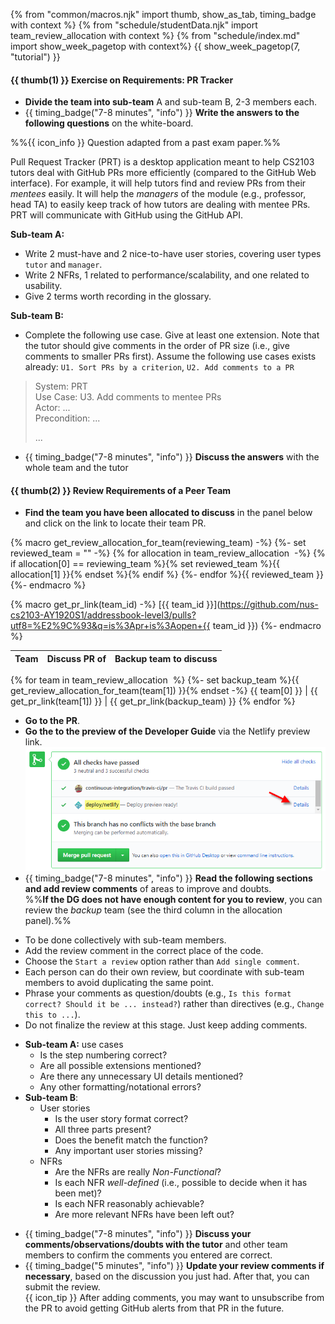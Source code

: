 {% from "common/macros.njk" import thumb, show_as_tab, timing_badge with context %}
{% from "schedule/studentData.njk" import team_review_allocation with context %}
{% from "schedule/index.md" import show_week_pagetop with context%}
{{ show_week_pagetop(7, "tutorial") }}

#### {{ thumb(1) }} Exercise on Requirements: PR Tracker

* **Divide the team into sub-team** A and sub-team B, 2-3 members each.
* {{ timing_badge("7-8 minutes", "info") }} **Write the answers to the following questions** on the white-board.

<div class="indented-level2">
<box>

%%{{ icon_info }} Question adapted from a past exam paper.%%

<span class="text-monospace">Pull Request Tracker (PRT) is a desktop application meant to help CS2103 tutors deal with GitHub PRs more efficiently (compared to the GitHub Web interface). For example, it will help tutors find and review PRs from their _mentees_ easily. It will help the _managers_ of the module (e.g., professor, head TA) to easily keep track of how tutors are dealing with mentee PRs. PRT will communicate with GitHub using the GitHub API.</span>

**Sub-team A:**
* Write 2 must-have and 2 nice-to-have user stories, covering user types `tutor` and `manager`.
* Write 2 <tooltip content="Non-Functional Requirements">NFRs</tooltip>, 1 related to performance/scalability, and one related to usability.
* Give 2 terms worth recording in the glossary.

**Sub-team B:**
* Complete the following use case. Give at least one extension. Note that the tutor should give comments in the order of PR size (i.e., give comments to smaller PRs first). Assume the following use cases exists already: `U1. Sort PRs by a criterion`, `U2. Add comments to a PR`

<div class="indented-level2 text-monospace"><blockquote>


System: PRT<br>
Use Case: U3. Add comments to mentee PRs<br>
Actor: ...<br>
Precondition: ...<br>

...
</blockquote>
</div>

</box>
</div>

* {{ timing_badge("7-8 minutes", "info") }} **Discuss the answers** with the whole team and the tutor

#### {{ thumb(2) }} Review Requirements of a Peer Team

* **Find the team you have been allocated to discuss** in the panel below and click on the link to locate their team PR.

{% macro get_review_allocation_for_team(reviewing_team) -%}
{%- set reviewed_team = "" -%}
{% for allocation in team_review_allocation  -%}
{% if allocation[0] == reviewing_team %}{% set reviewed_team %}{{ allocation[1] }}{% endset %}{% endif %}
{%- endfor %}{{ reviewed_team }}
{%- endmacro %}

{% macro get_pr_link(team_id) -%}
[{{ team_id }}](https://github.com/nus-cs2103-AY1920S1/addressbook-level3/pulls?utf8=%E2%9C%93&q=is%3Apr+is%3Aopen+{{ team_id }})
{%- endmacro  %}

<div class="indented-level2">

<panel header="Team allocation for PR discussion" minimized >

Team          | Discuss PR of | Backup team to discuss
--------------|---------------|-----------------------
{% for team in team_review_allocation  %}
{%- set backup_team %}{{ get_review_allocation_for_team(team[1]) }}{% endset -%}
{{ team[0] }} | {{ get_pr_link(team[1]) }} | {{ get_pr_link(backup_team) }}
{% endfor %}
</panel>
</div>

* **Go to the PR**.
* **Go the to the preview of the Developer Guide** via the Netlify preview link.
  <img src="../../admin/images/prNetlifyPreview.png" />
* {{ timing_badge("7-8 minutes", "info") }} **Read the following sections and add review comments** of areas to improve and doubts.<br>
  %%**If the DG does not have enough content for you to review**, you can review the _backup_ team (see the third column in the allocation panel).%%

<div class="indented-level2">

<box>

* To be done collectively with sub-team members.
* Add the review comment in the correct place of the code.
* Choose the `Start a review` option rather than `Add single comment`.
* Each person can do their own review, but coordinate with sub-team members to avoid duplicating the same point.
* Phrase your comments as question/doubts (e.g., `Is this format correct? Should it be ... instead?`) rather than directives (e.g., `Change this to ...`).
* Do not finalize the review at this stage. Just keep adding comments.
</box>

  * **Sub-team A:** use cases
    * Is the step numbering correct?
    * Are all possible extensions mentioned?
    * Are there any unnecessary UI details mentioned?
    * Any other formatting/notational errors?
  * **Sub-team B**:
    * User stories
      * Is the user story format correct?
      * All three parts present?
      * Does the benefit match the function?
      * Any important user stories missing?
    * NFRs
      * Are the NFRs are really _Non-Functional_?
      * Is each NFR _well-defined_ (i.e., possible to decide when it has been met)?
      * Is each NFR reasonably achievable?
      * Are more relevant NFRs have been left out?
</div>

* {{ timing_badge("7-8 minutes", "info") }} **Discuss your comments/observations/doubts with the tutor** and other team members to confirm the comments you entered are correct.
* {{ timing_badge("5 minutes", "info") }} **Update your review comments if necessary**, based on the discussion you just had. After that, you can submit the review.<br>
  {{ icon_tip }} After adding comments, you may want to unsubscribe from the PR to avoid getting GitHub alerts from that PR in the future.
